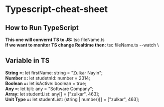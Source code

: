 # Typescript-cheat-sheet

## How to Run TypeScript 
**This one will convernt TS to JS:** tsc fileName.ts \
**If we want to monitor TS change Realtime then:** tsc fileName.ts --watch \

## Variable in TS
**String =:** let firstName: string = "Zulkar Nayin"; \
**Number =:** let studetnId: number = 2314; \
**Boolean =:** let isActive: boolean = true; \
**Any =**: let bjit: any = "Software Company"; \
**Array:** let studentList: any[] = ["zulkar", 463]; \
**Unit Type =:** let studentList: (string | number)[] = ["zulkar", 463]; 
